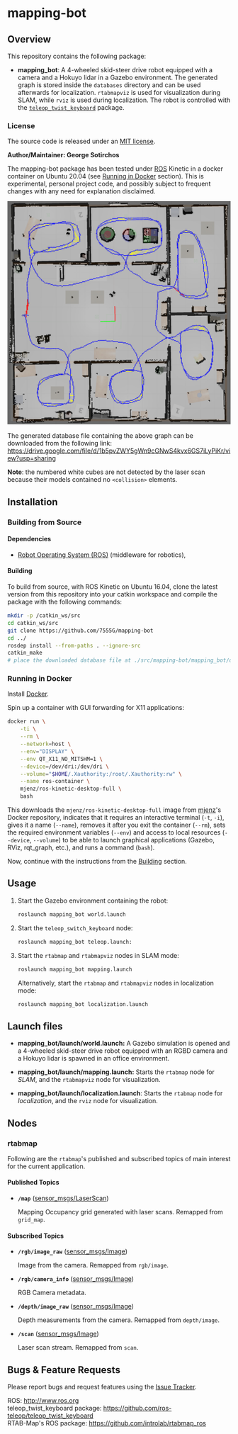 # mapping-bot

## Overview

This repository contains the following package:
* **mapping_bot**: A 4-wheeled skid-steer drive robot equipped with a camera and a Hokuyo lidar in a Gazebo environment. The generated graph is stored inside the `databases` directory and can be used afterwards for localization. `rtabmapviz` is used for visualization during SLAM, while `rviz` is used during localization. The robot is controlled with the [`teleop_twist_keyboard`](https://github.com/ros-teleop/teleop_twist_keyboard) package.

### License

The source code is released under an [MIT license](LICENSE).

**Author/Maintainer: George Sotirchos**

The mapping-bot package has been tested under [ROS](https://www.ros.org) Kinetic in a docker container on Ubuntu 20.04 (see [Running in Docker](#running-in-docker) section). This is experimental, personal project code, and possibly subject to frequent changes with any need for explanation disclaimed.

![Example image](media/rtabmap.jpg)

The generated database file containing the above graph can be downloaded from the following link:<br/>
https://drive.google.com/file/d/1b5pvZWY5gWn9cGNwS4kvx6GS7iLyPiKr/view?usp=sharing

**Note**: the numbered white cubes are not detected by the laser scan because their models contained no `<collision>` elements.

## Installation

### Building from Source

#### Dependencies

- [Robot Operating System (ROS)](http://wiki.ros.org) (middleware for robotics),

#### Building

To build from source, with ROS Kinetic on Ubuntu 16.04, clone the latest version from this repository into your catkin workspace and compile the package with the following commands:

``` bash
mkdir -p /catkin_ws/src
cd catkin_ws/src
git clone https://github.com/7555G/mapping-bot
cd ../
rosdep install --from-paths . --ignore-src
catkin_make
# place the downloaded database file at ./src/mapping-bot/mapping_bot/databases/rtabmap.db
```

### Running in Docker

Install [Docker](https://docs.docker.com/get-docker/).

Spin up a container with GUI forwarding for X11 applications:

``` bash
docker run \
    -ti \
    --rm \
    --network=host \
    --env="DISPLAY" \
    --env QT_X11_NO_MITSHM=1 \
    --device=/dev/dri:/dev/dri \
    --volume="$HOME/.Xauthority:/root/.Xauthority:rw" \
    --name ros-container \
    mjenz/ros-kinetic-desktop-full \
    bash
```

This downloads the `mjenz/ros-kinetic-desktop-full` image from [mjenz](https://hub.docker.com/u/mjenz)'s Docker repository, indicates that it requires an interactive terminal (`-t`, `-i`), gives it a name (`--name`), removes it after you exit the container (`--rm`), sets the required environment variables (`--env`) and access to local resources (`--device`, `--volume`) to be able to launch graphical applications (Gazebo, RViz, rqt_graph, etc.), and runs a command (`bash`).

Now, continue with the instructions from the [Building](#building) section.

## Usage

1. Start the Gazebo environment containing the robot:

    ``` bash
    roslaunch mapping_bot world.launch
    ```

2. Start the `teleop_switch_keyboard` node:

    ``` bash
    roslaunch mapping_bot teleop.launch:
    ```

3. Start the `rtabmap` and `rtabmapviz` nodes in SLAM mode:

    ``` bash
    roslaunch mapping_bot mapping.launch
    ```

   Alternatively, start the `rtabmap` and `rtabmapviz` nodes in localization mode:

    ``` bash
    roslaunch mapping_bot localization.launch
    ```

## Launch files

* **mapping_bot/launch/world.launch:** A Gazebo simulation is opened and a 4-wheeled skid-steer drive robot equipped with an RGBD camera and a Hokuyo lidar is spawned in an office environment.

* **mapping_bot/launch/mapping.launch:** Starts the `rtabmap` node for *SLAM*, and the `rtabmapviz` node for visualization.

* **mapping_bot/launch/localization.launch**: Starts the `rtabmap` node for *localization*, and the `rviz` node for visualization.

## Nodes

### rtabmap

Following are the `rtabmap`'s published and subscribed topics of main interest for the current application.

#### Published Topics

* **`/map`** ([sensor_msgs/LaserScan](http://docs.ros.org/en/noetic/api/sensor_msgs/html/msg/LaserScan.html))

    Mapping Occupancy grid generated with laser scans. Remapped from `grid_map`.

#### Subscribed Topics

* **`/rgb/image_raw`** ([sensor_msgs/Image](http://docs.ros.org/en/api/sensor_msgs/html/msg/Image.html))

    Image from the camera. Remapped from `rgb/image`.

* **`/rgb/camera_info`** ([sensor_msgs/Image](http://docs.ros.org/en/api/sensor_msgs/html/msg/Image.html))

    RGB Camera metadata.
* **`/depth/image_raw`** ([sensor_msgs/Image](http://docs.ros.org/en/api/sensor_msgs/html/msg/Image.html))

    Depth measurements from the camera. Remapped from `depth/image`.

* **`/scan`** ([sensor_msgs/Image](http://docs.ros.org/en/api/sensor_msgs/html/msg/Image.html))

    Laser scan stream. Remapped from `scan`.

## Bugs & Feature Requests

Please report bugs and request features using the [Issue Tracker](https://github.com/7555G/mapping-bot/issues).

ROS: http://www.ros.org<br/>
teleop_twist_keyboard package: https://github.com/ros-teleop/teleop_twist_keyboard<br/>
RTAB-Map's ROS package: https://github.com/introlab/rtabmap_ros

